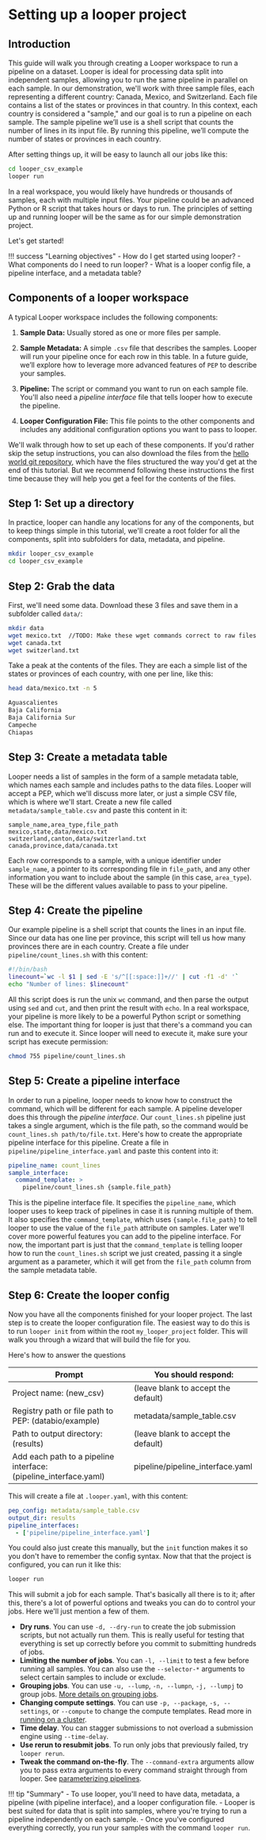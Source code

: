# Setting up a looper project

## Introduction

This guide will walk you through creating a Looper workspace to run a pipeline on a dataset.
Looper is ideal for processing data split into independent samples, allowing you to run the same pipeline in parallel on each sample.
In our demonstration, we'll work with three sample files, each representing a different country: Canada, Mexico, and Switzerland.
Each file contains a list of the states or provinces in that country.
In this context, each country is considered a "sample," and our goal is to run a pipeline on each sample.
The sample pipeline we’ll use is a shell script that counts the number of lines in its input file.
By running this pipeline, we’ll compute the number of states or provinces in each country.

After setting things up, it will be easy to launch all our jobs like this:

```sh
cd looper_csv_example
looper run
```

In a real workspace, you would likely have hundreds or thousands of samples, each with multiple input files.
Your pipeline could be an advanced Python or R script that takes hours or days to run.
The principles of setting up and running looper will be the same as for our simple demonstration project.

Let's get started!


!!! success "Learning objectives"
    - How do I get started using looper?
    - What components do I need to run looper?
    - What is a looper config file, a pipeline interface, and a metadata table?




## Components of a looper workspace

A typical Looper workspace includes the following components:

1. **Sample Data:** Usually stored as one or more files per sample.

2. **Sample Metadata:** A simple `.csv` file that describes the samples. Looper will run your pipeline once for each row in this table. In a future guide, we’ll explore how to leverage more advanced features of `PEP` to describe your samples.

3. **Pipeline:** The script or command you want to run on each sample file. You'll also need a *pipeline interface* file that tells looper how to execute the pipeline.

4. **Looper Configuration File:** This file points to the other components and includes any additional configuration options you want to pass to looper.

We'll walk through how to set up each of these components. If you'd rather skip the setup instructions, you can also download the files from the [hello world git repository](https://github.com/pepkit/hello_looper/tree/master/csv), which have the files structured the way you'd get at the end of this tutorial. But we recommend following these instructions the first time because they will help you get a feel for the contents of the files.

## Step 1: Set up a directory

In practice, looper can handle any locations for any of the components, but to keep things simple in this tutorial, we'll create a root folder for all the components, split into subfolders for data, metadata, and pipeline.

```sh
mkdir looper_csv_example
cd looper_csv_example
```

## Step 2: Grab the data

First, we'll need some data. Download these 3 files and save them in a subfolder called `data/`:

```sh
mkdir data
wget mexico.txt  //TODO: Make these wget commands correct to raw files hosted on github
wget canada.txt
wget switzerland.txt
```

Take a peak at the contents of the files. They are each a simple list of the states or provinces of each country, with one per line, like this:

```sh
head data/mexico.txt -n 5

Aguascalientes
Baja California
Baja California Sur
Campeche
Chiapas
```

## Step 3: Create a metadata table

Looper needs a list of samples in the form of a sample metadata table, which names each sample and includes paths to the data files. Looper will accept a PEP, which we'll discuss more later, or just a simple CSV file, which is where we'll start. Create a new file called `metadata/sample_table.csv` and paste this content in it:

```csv  title="metadata/sample_table.csv"
sample_name,area_type,file_path
mexico,state,data/mexico.txt
switzerland,canton,data/switzerland.txt
canada,province,data/canada.txt
```

Each row corresponds to a sample, with a unique identifier under `sample_name`, a pointer to its corresponding file in `file_path`, and any other information you want to include about the sample (in this case, `area_type`). These will be the different values available to pass to your pipeline.

## Step 4: Create the pipeline

Our example pipeline is a shell script that counts the lines in an input file. Since our data has one line per province, this script will tell us how many provinces there are in each country. Create a file under `pipeline/count_lines.sh` with this content:

```sh title="pipeline/count_lines.sh"
#!/bin/bash
linecount=`wc -l $1 | sed -E 's/^[[:space:]]+//' | cut -f1 -d' '`
echo "Number of lines: $linecount"
```


All this script does is run the unix `wc` command, and then parse the output using `sed` and `cut`, and then print the result with `echo`.
In a real workspace, your pipeline is more likely to be a powerful Python script or something else.
The important thing for looper is just that there's a command you can run and to execute it. 
Since looper will need to execute it, make sure your script has execute permission:

```sh
chmod 755 pipeline/count_lines.sh
```


## Step 5: Create a pipeline interface

In order to run a pipeline, looper needs to know how to construct the command, which will be different for each sample.
A pipeline developer does this through the *pipeline interface*.
Our `count_lines.sh` pipeline just takes a single argument, which is the file path, so the command would be `count_lines.sh path/to/file.txt`.
Here's how to create the appropriate pipeline interface for this pipeline.
Create a file in `pipeline/pipeline_interface.yaml` and paste this content into it:

```yaml  title="pipeline/pipeline_interface.yaml"
pipeline_name: count_lines
sample_interface:
  command_template: >
    pipeline/count_lines.sh {sample.file_path}
```

This is the pipeline interface file.
It specifies the `pipeline_name`, which looper uses to keep track of pipelines in case it is running multiple of them.
It also specifies the `command_template`, which uses `{sample.file_path}` to tell looper to use the value of the `file_path` attribute on samples.
Later we'll cover more powerful features you can add to the pipeline interface.
For now, the important part is just that the `command_template` is telling looper how to run the `count_lines.sh` script we just created, passing it a single argument as a parameter, which it will get from the `file_path` column from the sample metadata table.

## Step 6: Create the looper config

Now you have all the components finished for your looper project.
The last step is to create the looper configuration file.
The easiest way to do this is to run `looper init` from within the root `my_looper_project` folder.
This will walk you through a wizard that will build the file for you.

Here's how to answer the questions

| Prompt                                      | You should respond:                      |
|---------------------------------------------|--------------------------------------|
| Project name: (new_csv)                     | (leave blank to accept the default)  |
| Registry path or file path to PEP: (databio/example) | metadata/sample_table.csv            |
| Path to output directory: (results)         | (leave blank to accept the default)  |
| Add each path to a pipeline interface: (pipeline_interface.yaml) | pipeline/pipeline_interface.yaml     |


This will create a file at `.looper.yaml`, with this content:

```yaml  title=".looper.yaml"
pep_config: metadata/sample_table.csv
output_dir: results
pipeline_interfaces:
  - ['pipeline/pipeline_interface.yaml']
```

You could also just create this manually, but the `init` function makes it so you don't have to remember the config syntax. Now that that the project is configured, you can run it like this:

```sh
looper run
```

This will submit a job for each sample. That's basically all there is to it; after this, there's a lot of powerful options and tweaks you can do to control your jobs. Here we'll just mention a few of them.

- **Dry runs**. You can use `-d, --dry-run` to create the job submission scripts, but not actually run them. This is really useful for testing that everything is set up correctly before you commit to submitting hundreds of jobs.
- **Limiting the number of jobs**. You can `-l, --limit` to test a few before running all samples. You can also use the `--selector-*` arguments to select certain samples to include or exclude.
- **Grouping jobs**. You can use `-u, --lump`, `-n, --lumpn`, `-j, --lumpj` to group jobs. [More details on grouping jobs](grouping-jobs.md).
- **Changing compute settings**. You can use `-p, --package`, `-s, --settings`, or `--compute` to change the compute templates. Read more in [running on a cluster](running-on-a-cluster.md).
- **Time delay**. You can stagger submissions to not overload a submission engine using `--time-delay`.
- **Use rerun to resubmit jobs**. To run only jobs that previously failed, try `looper rerun`.
- **Tweak the command on-the-fly**. The `--command-extra` arguments allow you to pass extra arguments to every command straight through from looper. See [parameterizing pipelines](parameterizing-pipelines.md).



!!! tip "Summary"
    - To use looper, you'll need to have data, metadata, a pipeline (with pipeline interface), and a looper configuration file. 
    - Looper is best suited for data that is split into samples, where you're trying to run a pipeline independently on each sample.
    - Once you've configured everything correctly, you run your samples with the command `looper run`.

